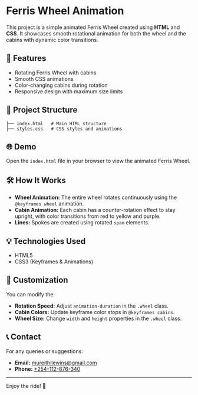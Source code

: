 # Ferris Wheel Animation

This project is a simple animated Ferris Wheel created using **HTML** and **CSS**. It showcases smooth rotational animation for both the wheel and the cabins with dynamic color transitions.

## 🚀 Features
- Rotating Ferris Wheel with cabins
- Smooth CSS animations
- Color-changing cabins during rotation
- Responsive design with maximum size limits

## 📂 Project Structure
```
├── index.html   # Main HTML structure
├── styles.css   # CSS styles and animations
```

## 🌐 Demo
Open the `index.html` file in your browser to view the animated Ferris Wheel.

## 🛠️ How It Works
- **Wheel Animation:** The entire wheel rotates continuously using the `@keyframes wheel` animation.
- **Cabin Animation:** Each cabin has a counter-rotation effect to stay upright, with color transitions from red to yellow and purple.
- **Lines:** Spokes are created using rotated `span` elements.

## 💡 Technologies Used
- HTML5
- CSS3 (Keyframes & Animations)

## 📏 Customization
You can modify the:
- **Rotation Speed:** Adjust `animation-duration` in the `.wheel` class.
- **Cabin Colors:** Update keyframe color stops in `@keyframes cabins`.
- **Wheel Size:** Change `width` and `height` properties in the `.wheel` class.

## 📞 Contact
For any queries or suggestions:
- **Email:** [mureithilewins@gmail.com](mailto:mureithilewins@gmail.com)
- **Phone:** [+254-112-876-340](tel:+254112876340)

---
Enjoy the ride! 🎡


